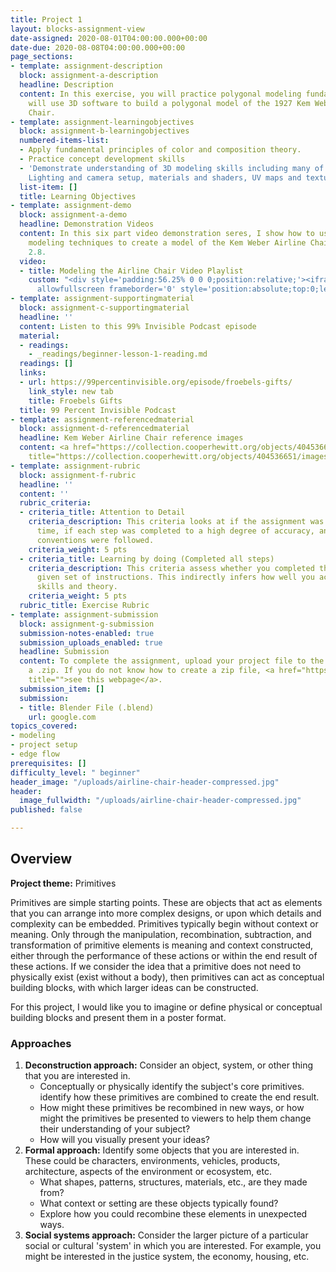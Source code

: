 ```yaml
---
title: Project 1
layout: blocks-assignment-view
date-assigned: 2020-08-01T04:00:00.000+00:00
date-due: 2020-08-08T04:00:00.000+00:00
page_sections:
- template: assignment-description
  block: assignment-a-description
  headline: Description
  content: In this exercise, you will practice polygonal modeling fundamentals and
    will use 3D software to build a polygonal model of the 1927 Kem Weber Airline
    Chair.
- template: assignment-learningobjectives
  block: assignment-b-learningobjectives
  numbered-items-list:
  - Apply fundamental principles of color and composition theory.
  - Practice concept development skills
  - 'Demonstrate understanding of 3D modeling skills including many of the following:
    Lighting and camera setup, materials and shaders, UV maps and texturing, and rendering.'
  list-item: []
  title: Learning Objectives
- template: assignment-demo
  block: assignment-a-demo
  headline: Demonstration Videos
  content: In this six part video demonstration seres, I show how to use polygonal
    modeling techniques to create a model of the Kem Weber Airline Chair using Blender
    2.8.
  video:
  - title: Modeling the Airline Chair Video Playlist
    custom: "<div style='padding:56.25% 0 0 0;position:relative;'><iframe src='https://vimeo.com/showcase/7467255/embed'
      allowfullscreen frameborder='0' style='position:absolute;top:0;left:0;width:100%;height:100%;'></iframe></div>"
- template: assignment-supportingmaterial
  block: assignment-c-supportingmaterial
  headline: ''
  content: Listen to this 99% Invisible Podcast episode
  material:
  - readings:
    - _readings/beginner-lesson-1-reading.md
  readings: []
  links:
  - url: https://99percentinvisible.org/episode/froebels-gifts/
    link_style: new tab
    title: Froebels Gifts
  title: 99 Percent Invisible Podcast
- template: assignment-referencedmaterial
  block: assignment-d-referencedmaterial
  headline: Kem Weber Airline Chair reference images
  content: <a href="https://collection.cooperhewitt.org/objects/404536651/images/"
    title="https://collection.cooperhewitt.org/objects/404536651/images/">https://collection.cooperhewitt.org/objects/404536651/images/</a>
- template: assignment-rubric
  block: assignment-f-rubric
  headline: ''
  content: ''
  rubric_criteria:
  - criteria_title: Attention to Detail
    criteria_description: This criteria looks at if the assignment was submitted on
      time, if each step was completed to a high degree of accuracy, and if file naming
      conventions were followed.
    criteria_weight: 5 pts
  - criteria_title: Learning by doing (Completed all steps)
    criteria_description: This criteria assess whether you completed the assignment's
      given set of instructions. This indirectly infers how well you acquired foundational
      skills and theory.
    criteria_weight: 5 pts
  rubric_title: Exercise Rubric
- template: assignment-submission
  block: assignment-g-submission
  submission-notes-enabled: true
  submission_uploads_enabled: true
  headline: Submission
  content: To complete the assignment, upload your project file to the dropbox in
    a .zip. If you do not know how to create a zip file, <a href="https://www.wikihow.com/Make-a-Zip-File"
    title="">see this webpage</a>.
  submission_item: []
  submission:
  - title: Blender File (.blend)
    url: google.com
topics_covered:
- modeling
- project setup
- edge flow
prerequisites: []
difficulty_level: " beginner"
header_image: "/uploads/airline-chair-header-compressed.jpg"
header:
  image_fullwidth: "/uploads/airline-chair-header-compressed.jpg"
published: false

---
```

## Overview

**Project theme:** Primitives

Primitives are simple starting points. These are objects that act as elements that you can arrange into more complex designs, or upon which details and complexity can be embedded. Primitives typically begin without context or meaning. Only through the manipulation, recombination, subtraction, and transformation of primitive elements is meaning and context constructed, either through the performance of these actions or within the end result of these actions. If we consider the idea that a primitive does not need to physically exist (exist without a body), then primitives can act as conceptual building blocks, with which larger ideas can be constructed.

For this project, I would like you to imagine or define physical or conceptual building blocks and present them in a poster format.

### Approaches

1. **Deconstruction approach:** Consider an object, system, or other thing that you are interested in.
   * Conceptually or physically identify the subject's core primitives. identify how these primitives are combined to create the end result.
   * How might these primitives be recombined in new ways, or how might the primitives be presented to viewers to help them change their understanding of your subject?
   * How will you visually present your ideas?
2. **Formal approach:** Identify some objects that you are interested in. These could be characters, environments, vehicles, products, architecture, aspects of the environment or ecosystem, etc.
   *  What shapes, patterns, structures, materials, etc., are they made from?
   * What context or setting are these objects typically found?
   * Explore how you could recombine these elements in unexpected ways.
3. **Social systems approach:** Consider the larger picture of a particular social or cultural 'system' in which you are interested. For example, you might be interested in the justice system, the economy, housing, etc.